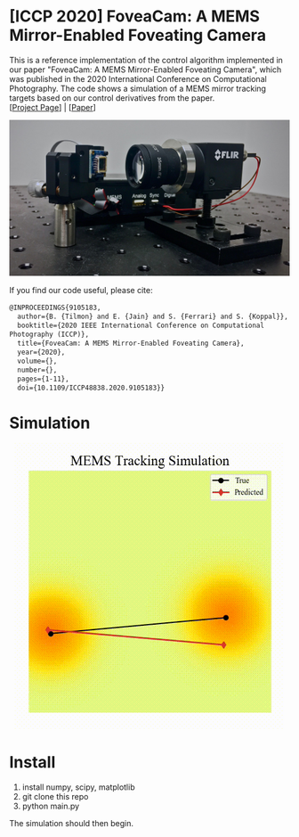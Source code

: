 # [ICCP 2020] FoveaCam: A MEMS Mirror-Enabled Foveating Camera
This is a reference implementation of the control algorithm implemented in our paper "FoveaCam: A MEMS Mirror-Enabled Foveating Camera", which was published in the 2020 International Conference on Computational Photography. The code shows a simulation of a MEMS mirror tracking targets based on our control derivatives from the paper. \
[[Project Page](http://focus.ece.ufl.edu/foveating-cameras/)] | [[Paper](https://btilmon.github.io/pubs/foveaCam_iccp20.pdf)]

<p align="center">
  <img src="fovCam.jpg" alt="hardware" />
</p>

If you find our code useful, please cite:
```
@INPROCEEDINGS{9105183,
  author={B. {Tilmon} and E. {Jain} and S. {Ferrari} and S. {Koppal}},
  booktitle={2020 IEEE International Conference on Computational Photography (ICCP)}, 
  title={FoveaCam: A MEMS Mirror-Enabled Foveating Camera}, 
  year={2020},
  volume={},
  number={},
  pages={1-11},
  doi={10.1109/ICCP48838.2020.9105183}}
```

# Simulation
<p align="center">
  <img src="gif.gif" alt="simulation" />
</p>


# Install
1. install numpy, scipy, matplotlib
3. git clone this repo
4. python main.py

The simulation should then begin.
